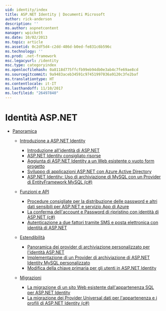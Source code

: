 ```yaml
---
uid: identity/index
title: ASP.NET Identity | Documenti Microsoft
author: rick-anderson
description: ''
ms.author: aspnetcontent
manager: wpickett
ms.date: 10/02/2013
ms.topic: article
ms.assetid: 0c2df5d4-c2dd-486d-b0ed-fe831c6b596c
ms.technology: ''
ms.prod: .net-framework
msc.legacyurl: /identity
msc.type: categoryindex
ms.openlocfilehash: 0a8118d775ffcfb99eb94db0e3ab4c7fe69ae8cd
ms.sourcegitcommit: 9a9483aceb34591c97451997036a9120c3fe2baf
ms.translationtype: HT
ms.contentlocale: it-IT
ms.lasthandoff: 11/10/2017
ms.locfileid: "26497840"
---
```

<a name="aspnet-identity"></a>Identità ASP.NET
====================
- [Panoramica](overview/index.md)

    - [Introduzione a ASP.NET Identity](overview/getting-started/index.md)

        - [Introduzione all'identità di ASP.NET](overview/getting-started/introduction-to-aspnet-identity.md)
        - [ASP.NET Identity consigliato risorse](overview/getting-started/aspnet-identity-recommended-resources.md)
        - [Aggiunta di ASP.NET Identity a un Web esistente o vuoto form progetto](overview/getting-started/adding-aspnet-identity-to-an-empty-or-existing-web-forms-project.md)
        - [Sviluppo di applicazioni ASP.NET con Azure Active Directory](overview/getting-started/developing-aspnet-apps-with-windows-azure-active-directory.md)
        - [ASP.NET Identity: Uso di archiviazione di MySQL con un Provider di EntityFramework MySQL (c#)](overview/getting-started/aspnet-identity-using-mysql-storage-with-an-entityframework-mysql-provider.md)
    - [Funzioni e API](overview/features-api/index.md)

        - [Procedure consigliate per la distribuzione delle password e altri dati sensibili per ASP.NET e servizio App di Azure](overview/features-api/best-practices-for-deploying-passwords-and-other-sensitive-data-to-aspnet-and-azure.md)
        - [La conferma dell'account e Password di ripristino con identità di ASP.NET (c#)](overview/features-api/account-confirmation-and-password-recovery-with-aspnet-identity.md)
        - [Autenticazione a due fattori tramite SMS e posta elettronica con identità di ASP.NET](overview/features-api/two-factor-authentication-using-sms-and-email-with-aspnet-identity.md)
    - [Estendibilità](overview/extensibility/index.md)

        - [Panoramica dei provider di archiviazione personalizzato per l'identità ASP.NET](overview/extensibility/overview-of-custom-storage-providers-for-aspnet-identity.md)
        - [Implementazione di un Provider di archiviazione di ASP.NET Identity MySQL personalizzato](overview/extensibility/implementing-a-custom-mysql-aspnet-identity-storage-provider.md)
        - [Modifica della chiave primaria per gli utenti in ASP.NET Identity](overview/extensibility/change-primary-key-for-users-in-aspnet-identity.md)
    - [Migrazioni](overview/migrations/index.md)

        - [La migrazione di un sito Web esistente dall'appartenenza SQL per ASP.NET Identity](overview/migrations/migrating-an-existing-website-from-sql-membership-to-aspnet-identity.md)
        - [La migrazione dei Provider Universal dati per l'appartenenza e i profili di ASP.NET Identity (c#)](overview/migrations/migrating-universal-provider-data-for-membership-and-user-profiles-to-aspnet-identity.md)
